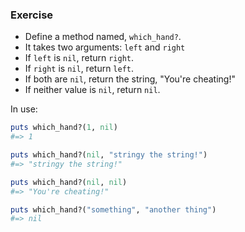 ### Exercise

- Define a method named, `which_hand?`.
- It takes two arguments: `left` and `right`
- If `left` is `nil`, return `right`.
- If `right` is `nil`, return `left`.
- If both are `nil`, return the string, "You're cheating!"
- If neither value is `nil`, return `nil`.

In use:

```ruby
puts which_hand?(1, nil)
#=> 1

puts which_hand?(nil, "stringy the string!")
#=> "stringy the string!"

puts which_hand?(nil, nil)
#=> "You're cheating!"

puts which_hand?("something", "another thing")
#=> nil
```
